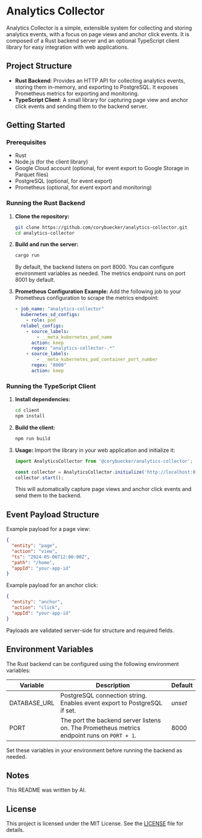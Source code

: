 # Analytics Collector

Analytics Collector is a simple, extensible system for collecting and storing analytics events, with a focus on page views and anchor click events. It is composed of a Rust backend server and an optional TypeScript client library for easy integration with web applications.

## Project Structure

- **Rust Backend**: Provides an HTTP API for collecting analytics events, storing them in-memory, and exporting to PostgreSQL. It exposes Prometheus metrics for exporting and monitoring.
- **TypeScript Client**: A small library for capturing page view and anchor click events and sending them to the backend server.

## Getting Started

### Prerequisites

- Rust
- Node.js (for the client library)
- Google Cloud account (optional, for event export to Google Storage in Parquet files)
- PostgreSQL (optional, for event export)
- Prometheus (optional, for event export and monitoring)

### Running the Rust Backend

1. **Clone the repository:**
   ```bash
   git clone https://github.com/corybuecker/analytics-collector.git
   cd analytics-collector
   ```

2. **Build and run the server:**
   ```bash
   cargo run
   ```

   By default, the backend listens on port 8000. You can configure environment variables as needed. The metrics endpoint runs on port 8001 by default.

3. **Prometheus Configuration Example:**
   Add the following job to your Prometheus configuration to scrape the metrics endpoint:
   ```yaml
   - job_name: "analytics-collector"
     kubernetes_sd_configs:
       - role: pod
     relabel_configs:
       - source_labels:
           - __meta_kubernetes_pod_name
         action: keep
         regex: "analytics-collector-.*"
       - source_labels:
           - __meta_kubernetes_pod_container_port_number
         regex: "8000"
         action: keep
   ```

### Running the TypeScript Client

1. **Install dependencies:**
   ```bash
   cd client
   npm install
   ```

2. **Build the client:**
   ```bash
   npm run build
   ```

3. **Usage:**
   Import the library in your web application and initialize it:
   ```typescript
   import AnalyticsCollector from '@corybuecker/analytics-collector';

   const collector = AnalyticsCollector.initialize('http://localhost:8000', 'your-app-id');
   collector.start();
   ```

   This will automatically capture page views and anchor click events and send them to the backend.

## Event Payload Structure

Example payload for a page view:
```json
{
  "entity": "page",
  "action": "view",
  "ts": "2024-05-06T12:00:00Z",
  "path": "/home",
  "appId": "your-app-id"
}
```

Example payload for an anchor click:
```json
{
  "entity": "anchor",
  "action": "click",
  "appId": "your-app-id"
}
```

Payloads are validated server-side for structure and required fields.

## Environment Variables

The Rust backend can be configured using the following environment variables:

| Variable       | Description                                      | Default |
| -------------- | ------------------------------------------------ | ------- |
| DATABASE_URL   | PostgreSQL connection string. Enables event export to PostgreSQL if set. | _unset_ |
| PORT           | The port the backend server listens on. The Prometheus metrics endpoint runs on `PORT + 1`. | 8000    |

Set these variables in your environment before running the backend as needed.

## Notes

This README was written by AI.

## License

This project is licensed under the MIT License. See the [LICENSE](./LICENSE) file for details.
